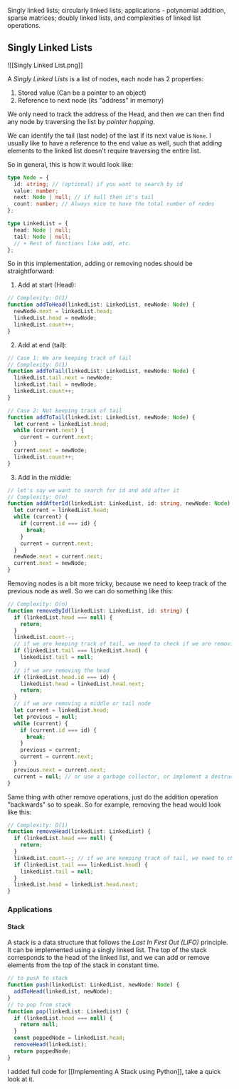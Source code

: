 Singly linked lists; circularly linked lists; applications - polynomial addition, sparse matrices; doubly linked lists, and complexities of linked list operations.

## Singly Linked Lists

![[Singly Linked List.png]]

A _Singly Linked Lists_ is a list of nodes, each node has 2 properties:

1. Stored value (Can be a pointer to an object)
2. Reference to next node (its "address" in memory)

We only need to track the address of the Head, and then we can then find any node by traversing the list by _pointer hopping_.

We can identify the tail (last node) of the last if its next value is `None`. I usually like to have a reference to the end value as well, such that adding elements to the linked list doesn't require traversing the entire list.

So in general, this is how it would look like:

```ts
type Node = {
  id: string; // (optional) if you want to search by id
  value: number;
  next: Node | null; // if null then it's tail
  count: number; // Always nice to have the total number of nodes
};

type LinkedList = {
  head: Node | null;
  tail: Node | null;
  // + Rest of functions like add, etc.
};
```

So in this implementation, adding or removing nodes should be straightforward:

1. Add at start (Head):

```ts
// Complexity: O(1)
function addToHead(linkedList: LinkedList, newNode: Node) {
  newNode.next = linkedList.head;
  linkedList.head = newNode;
  linkedList.count++;
}
```

2. Add at end (tail):

```ts
// Case 1: We are keeping track of tail
// Complexity: O(1)
function addToTail(linkedList: LinkedList, newNode: Node) {
  linkedList.tail.next = newNode;
  linkedList.tail = newNode;
  linkedList.count++;
}

// Case 2: Not keeping track of tail
function addToTail(linkedList: LinkedList, newNode: Node) {
  let current = linkedList.head;
  while (current.next) {
    current = current.next;
  }
  current.next = newNode;
  linkedList.count++;
}
```

3. Add in the middle:

```ts
// let's say we want to search for id and add after it
// Complexity: O(n)
function addAfterId(linkedList: LinkedList, id: string, newNode: Node) {
  let current = linkedList.head;
  while (current) {
    if (current.id === id) {
      break;
    }
    current = current.next;
  }
  newNode.next = current.next;
  current.next = newNode;
}
```

Removing nodes is a bit more tricky, because we need to keep track of the previous node as well. So we can do something like this:

```ts
// Complexity: O(n)
function removeById(linkedList: LinkedList, id: string) {
  if (linkedList.head === null) {
    return;
  }
  linkedList.count--;
  // if we are keeping track of tail, we need to check if we are removing the last node
  if (linkedList.tail === linkedList.head) {
    linkedList.tail = null;
  }
  // if we are removing the head
  if (linkedList.head.id === id) {
    linkedList.head = linkedList.head.next;
    return;
  }
  // if we are removing a middle or tail node
  let current = linkedList.head;
  let previous = null;
  while (current) {
    if (current.id === id) {
      break;
    }
    previous = current;
    current = current.next;
  }
  previous.next = current.next;
  current = null; // or use a garbage collector, or implement a destructor, or just let it live in memory forever lol
}
```

Same thing with other remove operations, just do the addition operation "backwards" so to speak.
So for example, removing the head would look like this:

```ts
// Complexity: O(1)
function removeHead(linkedList: LinkedList) {
  if (linkedList.head === null) {
    return;
  }
  linkedList.count--; // if we are keeping track of tail, we need to check if we are removing the last node
  if (linkedList.tail === linkedList.head) {
    linkedList.tail = null;
  }
  linkedList.head = linkedList.head.next;
}
```

### Applications

#### Stack

A stack is a data structure that follows the _Last In First Out (LIFO)_ principle. It can be implemented using a singly linked list. The top of the stack corresponds to the head of the linked list, and we can add or remove elements from the top of the stack in constant time.

```ts
// to push to stack
function push(linkedList: LinkedList, newNode: Node) {
  addToHead(linkedList, newNode);
}
// to pop from stack
function pop(linkedList: LinkedList) {
  if (linkedList.head === null) {
    return null;
  }
  const poppedNode = linkedList.head;
  removeHead(linkedList);
  return poppedNode;
}
```

I added full code for [[Implementing A Stack using Python]], take a quick look at it.
